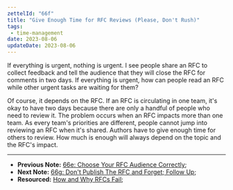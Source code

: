 ```yaml
---
zettelId: "66f"
title: "Give Enough Time for RFC Reviews (Please, Don't Rush)"
tags:
 - time-management
date: 2023-08-06
updateDate: 2023-08-06
---
```


If everything is urgent, nothing is urgent. I see people share an RFC to collect feedback and tell the audience that they will close the RFC for comments in two days. If everything is urgent, how can people read an RFC while other urgent tasks are waiting for them?

Of course, it depends on the RFC. If an RFC is circulating in one team, it's okay to have two days because there are only a handful of people who need to review it. The problem occurs when an RFC impacts more than one team. As every team's priorities are different, people cannot jump into reviewing an RFC when it's shared. Authors have to give enough time for others to review. How much is enough will always depend on the topic and the RFC's impact.

---

- **Previous Note:** [66e: Choose Your RFC Audience Correctly](/notes/66e/);
- **Next Note:** [66g: Don't Publish The RFC and Forget; Follow Up](/notes/66g/);
- **Resourced:** [How and Why RFCs Fail](/how-and-why-rfcs-fail/);
